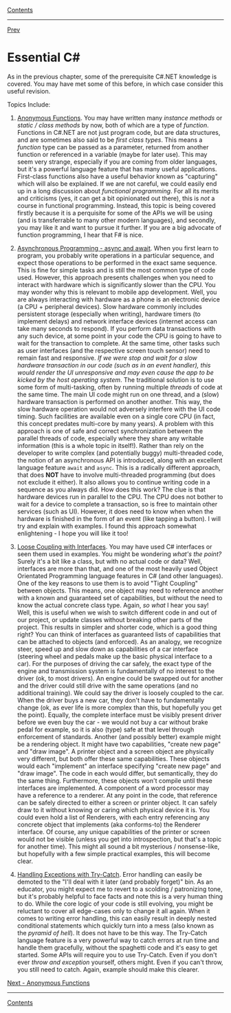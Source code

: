 [Contents](README.md)

----

[Prev](README.md)

# Essential C#
As in the previous chapter, some of the prerequisite C#.NET knowledge is covered. You may have met some of this before, in which case consider this useful revision.

Topics Include:

   1. [Anonymous Functions](anonymous-functions.md). You may have written many _instance methods_ or _static / class methods_ by now, both of which are a type of _function_. Functions in C#.NET are not just program code, but are data structures, and are sometimes also said to be _first class types_. This means a _function_ type can be passed as a parameter, returned from another function or referenced in a variable (maybe for later use). This may seem very strange, especially if you are coming from older languages, but it's a powerful language feature that has many useful applications. First-class functions also have a useful behavior known as "capturing" which will also be explained. If we are not careful, we could easily end up in a long discussion about _functional programming_. For all its merits and criticisms (yes, it can get a bit opinionated out there), this is _not_ a course in functional programming. Instead, this topic is being covered firstly because it is a perquisite for some of the APIs we will be using (and is transferrable to many other modern languages), and secondly, you may like it and want to pursue it further. If you are a big  advocate of function programming, I hear that F# is nice.

   1. [Asynchronous Programming - async and await](async-programming.md). When you first learn to program, you probably write operations in a particular sequence, and expect those operations to be performed in the exact same sequence. This is fine for simple tasks and is still the most common type of code used. However, this approach presents challenges when you need to interact with hardware which is significantly slower than the CPU. You may wonder why this is relevant to mobile app development. Well, you are always interacting with hardware as a phone is an electronic device (a CPU + peripheral devices). Slow hardware commonly includes persistent storage (especially when writing), hardware timers (to implement delays) and network interface devices (internet access can take many seconds to respond). If you perform data transactions with any such device, at some point in your code the CPU is going to have to wait for the transaction to complete. At the same time, other tasks such as user interfaces (and the respective screen touch sensor) need to remain fast and responsive. _If we were stop and wait for a slow hardware transaction in our code (such as in an event handler), this would render the UI unresponsive and may even cause the app to be kicked by the host operating system_. The traditional solution is to use some form of multi-tasking, often by running multiple _threads_ of code at the same time. The main UI code might run on one thread, and a (slow) hardware transaction is performed on another another. This way, the slow hardware operation would not adversely interfere with the UI code timing. Such facilities are available even on a single core CPU (in fact, this concept predates multi-core by many years). 
   A problem with this approach is one of safe and correct synchronization between the parallel threads of code, especially where they share any writable information (this is a whole topic in itself!). Rather than rely on the developer to write complex (and potentially buggy) multi-threaded code, the notion of an asynchronous API is introduced, along with an excellent language feature `await` and `async`. This is a radically different approach, that does **NOT** have to involve multi-threaded programming (but does not exclude it either). It also allows you to continue writing code in a sequence as you always did. How does this work? The clue is that hardware devices run in parallel to the CPU. The CPU does not bother to wait for a device to complete a transaction, so is free to maintain other services (such as UI). However, it does need to know when when the hardware is finished in the form of an event (like tapping a button). I will try and explain with examples. I found this approach somewhat enlightening - I hope you will like it too!

   1. [Loose Coupling with Interfaces](loose-coupling.md). You may have used C# interfaces or seen them used in examples. You might be wondering _what's the point?_ Surely it's a bit like a class, but with no actual code or data? Well, interfaces are more than that, and one of the most heavily used Object Orientated Programming language features in C# (and other languages). One of the key reasons to use them is to avoid "Tight Coupling" between objects. This means, one object may need to reference another with a known and guaranteed set of capabilities, but without the need to know the actual concrete class type. Again, _so what_ I hear you say! Well, this is useful when we wish to switch different code in and out of our project, or update classes without breaking other parts of the project. This results in simpler and shorter code, which is a good thing right? 
   You can think of interfaces as guaranteed lists of capabilities that can be attached to objects (and enforced). As an analogy, we recognize steer, speed up and slow down as capabilities of a car interface (steering wheel and pedals make up the basic physical interface to a car). For the purposes of driving the car safely, the exact type of the engine and transmission system is fundamentally of no interest to the driver (ok, to most drivers). An engine could be swapped out for another and the driver could still drive with the same operations (and no additional training). We could say the driver is loosely coupled to the car. When the driver buys a new car, they don't have to fundamentally change (ok, as ever life is more complex than this, but hopefully you get the point). Equally, the complete interface must be visibly present driver before we even buy the car - we would not buy a car without brake pedal for example, so it is also (type) safe at that level through enforcement of standards. 
   Another (and possibly better) example might be a rendering object. It might have two capabilities, "create new page" and "draw image". A printer object and a screen object are physically very different, but both offer these same capabilities. These objects would each "implement" an interface specifying "create new page" and "draw image". The code in each would differ, but semantically, they do the same thing. Furthermore, these objects won't compile until these interfaces are implemented. A component of a word processor may have a reference to a renderer. At any point in the code, that reference can be safely directed to either a screen or printer object. It can safely draw to it without knowing or caring which physical device it is. You could even hold a list of Renderers, with each entry referencing any concrete object that implements (aka conforms-to) the Renderer interface. Of course, any unique capabilities of the printer or screen would not be visible (unless you get into introspection, but that's a topic for another time).
   This might all sound a bit mysterious / nonsense-like, but hopefully with a few simple practical examples, this will become clear. 

   1. [Handling Exceptions with Try-Catch](try-catch.md). Error handling can easily be demoted to the "I'll deal with it later (and probably forget)" bin. As an educator, you might expect me to revert to a scolding / patronizing tone, but it's probably helpful to face facts and note this is a very human thing to do. While the core logic of your code is still evolving, you might be reluctant to cover all edge-cases only to change it all again. When it comes to writing error handling, this can easily result in deeply nested conditional statements which quickly turn into a mess (also known as the _pyramid of hell_). It does not have to be this way. The Try-Catch language feature is a very powerful way to catch errors at run time and handle them gracefully, without the spaghetti code and it's easy to get started. Some APIs will require you to use Try-Catch. Even if you don't ever _throw and exception_ yourself, others might. Even if you can't throw, you still need to catch. Again, example should make this clearer.

[Next - Anonymous Functions](anonymous-functions.md)

----

[Contents](/docs/README.md)